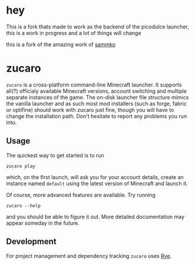 # hey

This is a fork thats made to work as the backend of the picodulce launcher, this is a work in progress and a lot of things will change

this is a fork of the amazing work of [sammko](https://github.com/sammko/picomc)

zucaro
====

`zucaro` is a cross-platform command-line Minecraft launcher. It supports
all(?) officialy available Minecraft versions, account switching and
multiple separate instances of the game. The on-disk launcher file
structure mimics the vanilla launcher and as such most mod installers
(such as forge, fabric or optifine) should work with zucaro just fine,
though you will have to change the installation path.
Don't hesitate to report any problems you run into.

Usage
---

The quickest way to get started is to run

```
zucaro play
```

which, on the first launch, will ask you for your account details,
create an instance named `default` using the latest version of Minecraft
and launch it.

Of course, more advanced features are available. Try running

```
zucaro --help
```

and you should be able to figure it out. More detailed documentation
may appear someday in the future.

Development
---

For project management and dependency tracking `zucaro` uses
[Rye](https://rye-up.com/).

